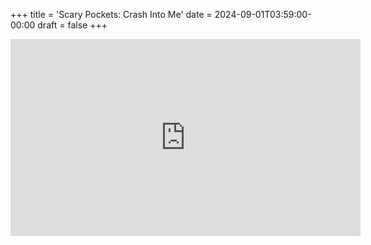 +++
title = 'Scary Pockets: Crash Into Me'
date = 2024-09-01T03:59:00-00:00
draft = false
+++

<iframe width="560" height="315" src="https://www.youtube.com/embed/syGlBNVGEqU?si=AvLmGGMsGMH5qckZ" title="YouTube video player" frameborder="0" allow="accelerometer; autoplay; clipboard-write; encrypted-media; gyroscope; picture-in-picture; web-share" referrerpolicy="strict-origin-when-cross-origin" allowfullscreen></iframe>
